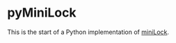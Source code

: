 pyMiniLock
==========

This is the start of a Python implementation of [miniLock].

[miniLock]:https://github.com/kaepora/miniLock

